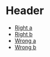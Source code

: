 <!--
 - SPDX-FileCopyrightText: 2023 Serokell <https://serokell.io>
 -
 - SPDX-License-Identifier: MPL-2.0
 -->
# Header

* [Right a](../a.md)
* [Right b](./b.md)
* [Wrong a](../A.md)
* [Wrong b](./B.md)
